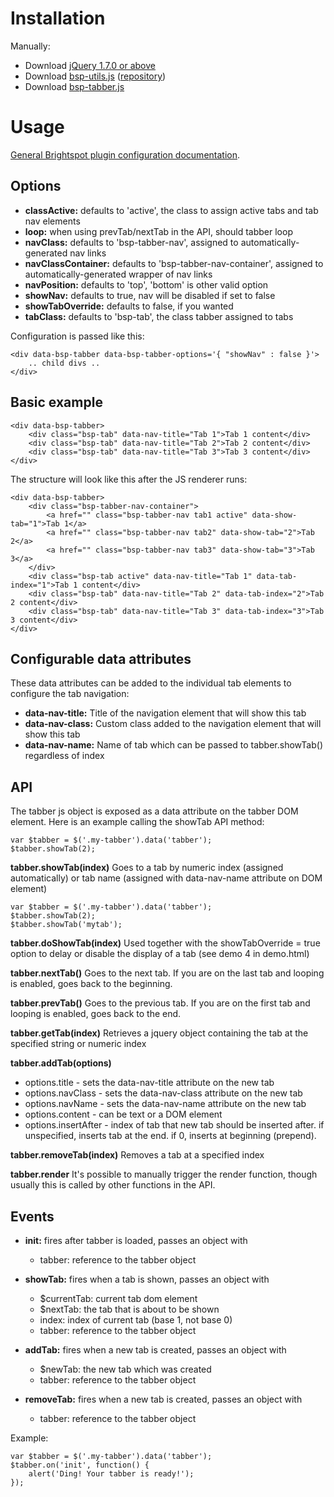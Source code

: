 # Installation


Manually:

- Download [jQuery 1.7.0 or above](http://jquery.com/download/)
- Download [bsp-utils.js](https://raw.githubusercontent.com/perfectsense/brightspot-js-utils/master/bsp-utils.js) ([repository](https://github.com/perfectsense/brightspot-js-utils))
- Download [bsp-tabber.js](https://raw.githubusercontent.com/perfectsense/brightspot-js-tabber/master/bsp-tabber.js)

# Usage

[General Brightspot plugin configuration documentation](https://github.com/perfectsense/brightspot-js-utils/blob/master/PLUGIN.md).

## Options

-	**classActive:** defaults to 'active', the class to assign active tabs and tab nav elements
-	**loop:** when using prevTab/nextTab in the API, should tabber loop
-	**navClass:** defaults to 'bsp-tabber-nav', assigned to automatically-generated nav links
-	**navClassContainer:** defaults to 'bsp-tabber-nav-container', assigned to automatically-generated wrapper of nav links
-	**navPosition:** defaults to 'top', 'bottom' is other valid option
-	**showNav:** defaults to true, nav will be disabled if set to false
-	**showTabOverride:** defaults to false, if you wanted 
-	**tabClass:** defaults to 'bsp-tab', the class tabber assigned to tabs

Configuration is passed like this:

	<div data-bsp-tabber data-bsp-tabber-options='{ "showNav" : false }'>
		.. child divs ..
	</div>

## Basic example

	<div data-bsp-tabber>
		<div class="bsp-tab" data-nav-title="Tab 1">Tab 1 content</div>
		<div class="bsp-tab" data-nav-title="Tab 2">Tab 2 content</div>
		<div class="bsp-tab" data-nav-title="Tab 3">Tab 3 content</div>
	</div>

The structure will look like this after the JS renderer runs:

	<div data-bsp-tabber>
		<div class="bsp-tabber-nav-container">
			<a href="" class="bsp-tabber-nav tab1 active" data-show-tab="1">Tab 1</a>
			<a href="" class="bsp-tabber-nav tab2" data-show-tab="2">Tab 2</a>
			<a href="" class="bsp-tabber-nav tab3" data-show-tab="3">Tab 3</a>
		</div>
		<div class="bsp-tab active" data-nav-title="Tab 1" data-tab-index="1">Tab 1 content</div>
		<div class="bsp-tab" data-nav-title="Tab 2" data-tab-index="2">Tab 2 content</div>
		<div class="bsp-tab" data-nav-title="Tab 3" data-tab-index="3">Tab 3 content</div>
	</div>

## Configurable data attributes

These data attributes can be added to the individual tab elements to configure the tab navigation:

-	**data-nav-title:** Title of the navigation element that will show this tab
-	**data-nav-class:** Custom class added to the navigation element that will show this tab
-	**data-nav-name:** Name of tab which can be passed to tabber.showTab() regardless of index

## API

The tabber js object is exposed as a data attribute on the tabber DOM element. Here is an example
calling the showTab API method:

	var $tabber = $('.my-tabber').data('tabber');
	$tabber.showTab(2);

**tabber.showTab(index)**
Goes to a tab by numeric index (assigned automatically) or tab name (assigned
with data-nav-name attribute on DOM element)

	var $tabber = $('.my-tabber').data('tabber');
	$tabber.showTab(2);
	$tabber.showTab('mytab');
 
**tabber.doShowTab(index)**
Used together with the showTabOverride = true option to delay or disable
the display of a tab (see demo 4 in demo.html)
  
**tabber.nextTab()**
Goes to the next tab. If you are on the last tab and looping is enabled, goes
back to the beginning.
 
**tabber.prevTab()**
Goes to the previous tab. If you are on the first tab and looping is enabled, goes
back to the end.
 
**tabber.getTab(index)**
Retrieves a jquery object containing the tab at the specified string or numeric index
  
**tabber.addTab(options)**
-	options.title - sets the data-nav-title attribute on the new tab
-	options.navClass - sets the data-nav-class attribute on the new tab
-	options.navName - sets the data-nav-name attribute on the new tab
-	options.content - can be text or a DOM element
-	options.insertAfter - index of tab that new tab should be inserted after. if unspecified, inserts tab at the end. if 0, inserts at beginning (prepend).
  
**tabber.removeTab(index)**
Removes a tab at a specified index
  
**tabber.render**
It's possible to manually trigger the render function, though usually
this is called by other functions in the API.

## Events

- **init:** fires after tabber is loaded, passes an object with
  - tabber: reference to the tabber object
 
- **showTab:** fires when a tab is shown, passes an object with
  - $currentTab: current tab dom element
  - $nextTab: the tab that is about to be shown
  - index: index of current tab (base 1, not base 0)
  - tabber: reference to the tabber object

- **addTab:** fires when a new tab is created, passes an object with
  - $newTab: the new tab which was created
  - tabber: reference to the tabber object
 
- **removeTab:** fires when a new tab is created, passes an object with
  - tabber: reference to the tabber object

Example:

	var $tabber = $('.my-tabber').data('tabber');
	$tabber.on('init', function() {
		alert('Ding! Your tabber is ready!');
	});
